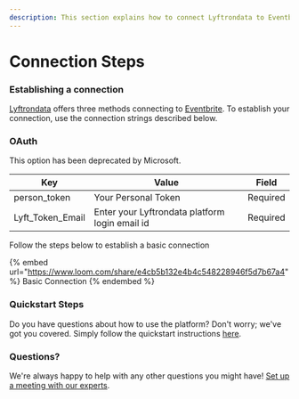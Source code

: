 ```yaml
---
description: This section explains how to connect Lyftrondata to Eventbrite.
---
```


# Connection Steps

### Establishing a connection

[Lyftrondata](https://www.lyftrondata.com) offers three methods connecting to [Eventbrite](https://www.lyftrondata.com/integration/sales-analytics/eventbrite/). To establish your connection, use the connection strings described below.

### OAuth

This option has been deprecated by Microsoft.

| Key                | Value                                          | Field    |
| ------------------ | ---------------------------------------------- | -------- |
| person\_token      | Your Personal Token                            | Required |
| Lyft\_Token\_Email | Enter your Lyftrondata platform login email id | Required |

Follow the steps below to establish a basic connection

{% embed url="https://www.loom.com/share/e4cb5b132e4b4c548228946f5d7b67a4" %}
Basic Connection
{% endembed %}

### Quickstart Steps

Do you have questions about how to use the platform? Don't worry; we've got you covered. Simply follow the quickstart instructions [here](../../../quickstart-steps.md).

### Questions? <a href="#questions" id="questions"></a>

We're always happy to help with any other questions you might have! [Set up a meeting with our experts](https://www.lyftrondata.com/book-a-meeting/).
